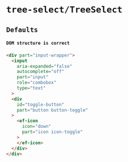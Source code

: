 # `tree-select/TreeSelect`

## `Defaults`

####   `DOM structure is correct`

```html
<div part="input-wrapper">
  <input
    aria-expanded="false"
    autocomplete="off"
    part="input"
    role="combobox"
    type="text"
  >
  <div
    id="toggle-button"
    part="button button-toggle"
  >
    <ef-icon
      icon="down"
      part="icon icon-toggle"
    >
    </ef-icon>
  </div>
</div>

```


